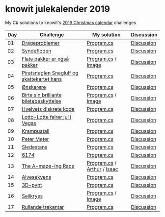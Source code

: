 # knowit julekalender 2019

My C# solutions to knowit's [2019 Christmas calendar](https://julekalender.knowit.no/) challenges

| Day | Challenge | My solution | Discussion |
| ------------- | ------------- | ------------- | ------------- |
| 01 | [Drageproblemer](https://julekalender.knowit.no/doors/ck3ln1prramud0109sqetdk7g) | [Program.cs](https://github.com/anderaus/knowit-julekalender-2019/blob/master/luke01/Program.cs) | [Discussion](https://gist.github.com/knowitkodekalender/1f3b32afaa41d5cc996623680de02131) |
| 02 | [Syndefloden](https://julekalender.knowit.no/doors/ck3n9yxzraz7h0109wu72kzoo) | [Program.cs](https://github.com/anderaus/knowit-julekalender-2019/blob/master/luke02/Program.cs) | [Discussion](https://gist.github.com/knowitkodekalender/a8677568f08a4ad723930f0cc047aa77) |
| 03 | [Flate pakker er også pakker](https://julekalender.knowit.no/doors/ck3naau5qaza901092kpj4a40) | [Program.cs](https://github.com/anderaus/knowit-julekalender-2019/blob/master/luke03/Program.cs) / [Image](https://github.com/anderaus/knowit-julekalender-2019/blob/master/luke03/img_1287_560.png) | [Discussion](https://gist.github.com/knowitkodekalender/c0f8b18baf2ccb15e93d40fde389fceb) |
| 04 | [Piratsneglen Sneglulf og skattekartet hans](https://julekalender.knowit.no/doors/ck3q4m03ubk5y0109bquxtumd) | [Program.cs](https://github.com/anderaus/knowit-julekalender-2019/blob/master/luke04/Program.cs) | [Discussion](https://gist.github.com/knowitkodekalender/d78b2a8153edcb60d27db4797608fa9d) |
| 05 | [Ønskerøre](https://julekalender.knowit.no/doors/ck3r9wecdbu640109c9lkl93c) | [Program.cs](https://github.com/anderaus/knowit-julekalender-2019/blob/master/luke05/Program.cs) | [Discussion](https://gist.github.com/knowitkodekalender/a520df62645f912159a175ccbb93463f) |
| 06 | [Birte sin brilliante biletebeskyttelse](https://julekalender.knowit.no/doors/ck3r9zcm6bu7d0109solzlvjy) | [Program.cs](https://github.com/anderaus/knowit-julekalender-2019/blob/master/luke06/Program.cs) / [Image](https://github.com/anderaus/knowit-julekalender-2019/blob/master/luke06/solution.png) | [Discussion](https://gist.github.com/knowitkodekalender/ce3527cd8570d35b156a46325f44742e) |
| 07 | [Hvelvets diskrete kode](https://julekalender.knowit.no/doors/ck3ukyvpocn0f0109cxuw21ht) | [Program.cs](https://github.com/anderaus/knowit-julekalender-2019/blob/master/luke07/Program.cs) | [Discussion](https://gist.github.com/knowitkodekalender/b7186c3cac3cf31d53ee28b65d447031) |
| 08 | [Lotto-Lotte feirer jul i Vegas](https://julekalender.knowit.no/doors/ck3vz7az2czyv0109y0s5nbud) | [Program.cs](https://github.com/anderaus/knowit-julekalender-2019/blob/master/luke08/Program.cs) | [Discussion](https://gist.github.com/knowitkodekalender/c25df4d03e7ef895955dda94dedace00) |
| 09 | [Krampustall](https://julekalender.knowit.no/doors/ck3vosq73cw370109qnk7nu17) | [Program.cs](https://github.com/anderaus/knowit-julekalender-2019/blob/master/luke09/Program.cs) | [Discussion](https://gist.github.com/knowitkodekalender/131dd01463764c1d74ef7b1b9f87f623) |
| 10 | [Peter Meter](https://julekalender.knowit.no/doors/ck3yevkngdqko0109dffrev8n) | [Program.cs](https://github.com/anderaus/knowit-julekalender-2019/blob/master/luke10/Program.cs) | [Discussion](https://gist.github.com/knowitkodekalender/040417a530fd1ec76329d78bbf1e0143) |
| 11 | [Sledestans](https://julekalender.knowit.no/doors/ck4006l3gefub0109eto9igva) | [Program.cs](https://github.com/anderaus/knowit-julekalender-2019/blob/master/luke11/Program.cs) | [Discussion](https://gist.github.com/knowitkodekalender/ba6dc0c72f1656677786ad96fb0ecd4c) |
| 12 | [6174](https://julekalender.knowit.no/doors/ck417qqxweuxl0109wpvym4g9) | [Program.cs](https://github.com/anderaus/knowit-julekalender-2019/blob/master/luke12/Program.cs) | [Discussion](https://gist.github.com/knowitkodekalender/700750ce24d8dd81b0436a07cf364e53) |
| 13 | [The A-maze-ing Race](https://julekalender.knowit.no/doors/ck433vam5fn1h0109s2udvjgj) | [Program.cs](https://github.com/anderaus/knowit-julekalender-2019/blob/master/luke13/Program.cs) / [Arthur](https://github.com/anderaus/knowit-julekalender-2019/blob/master/luke13/result_arthur.png) / [Isaac](https://github.com/anderaus/knowit-julekalender-2019/blob/master/luke13/result_isaac.png) | [Discussion](https://gist.github.com/knowitkodekalender/0044e13139d61b8d0437ae6ad30c2f27) |
| 14 | [Alvesekvens](https://julekalender.knowit.no/doors/ck44948smg2px01096ifl05f4) | [Program.cs](https://github.com/anderaus/knowit-julekalender-2019/blob/master/luke14/Program.cs) | [Discussion](https://gist.github.com/knowitkodekalender/49ede6886d68cc21d385d574e5050fec) |
| 15 | [3D-pynt](https://julekalender.knowit.no/doors/ck468jznjgvry0109ri4x89qg) | [Program.cs](https://github.com/anderaus/knowit-julekalender-2019/blob/master/luke15/Program.cs) | [Discussion](https://gist.github.com/knowitkodekalender/87d1b4e06be8038f00f263b0604d056f) |
| 16 | [Seilkryss](https://julekalender.knowit.no/doors/ck47januphcbr0109bz3p8ktx) | [Program.cs](https://github.com/anderaus/knowit-julekalender-2019/blob/master/luke16/Program.cs) / [Image](https://github.com/anderaus/knowit-julekalender-2019/blob/master/luke16/result.png)| [Discussion](https://gist.github.com/knowitkodekalender/6fbb4d657be69b28e71add6cc9c6ffdb) |
| 17 | [Rullande trekantar](https://julekalender.knowit.no/doors/ck48plyxehtde01096odswazu) | [Program.cs](https://github.com/anderaus/knowit-julekalender-2019/blob/master/luke17/Program.cs) | [Discussion](https://gist.github.com/knowitkodekalender/30d49c818bffc202c8b9b2a75ba671dc) |